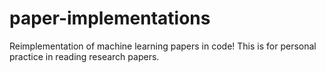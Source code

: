 # paper-implementations

Reimplementation of machine learning papers in code! This is for personal practice in reading research papers.
